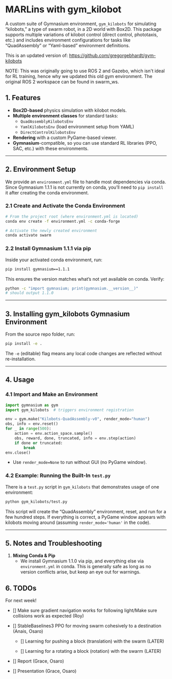 # MARLins with gym_kilobot

A custom suite of Gymnasium environment, `gym_kilobots` for simulating “kilobots,” a type of swarm robot, in a 2D world with Box2D. This package supports multiple variations of kilobot control (direct control, phototaxis, etc.) and includes environment configurations for tasks like “QuadAssembly” or “Yaml-based” environment definitions.

This is an updated version of: https://github.com/gregorgebhardt/gym-kilobots

NOTE: This was originally going to use ROS 2 and Gazebo, which isn't ideal for RL training, hence why we updated this old gym environment. The original ROS 2 workspace can be found in swarm_ws.

## 1. Features

- **Box2D-based** physics simulation with kilobot models.
- **Multiple environment classes** for standard tasks:
  - `QuadAssemblyKilobotsEnv`
  - `YamlKilobotsEnv` (load environment setup from YAML)
  - `DirectControlKilobotsEnv`  
- **Rendering** with a custom PyGame-based viewer.
- **Gymnasium**-compatible, so you can use standard RL libraries (PPO, SAC, etc.) with these environments.

---

## 2. Environment Setup

We provide an `environment.yml` file to handle most dependencies via conda. Since Gymnasium 1.1.1 is not currently on conda, you’ll need to `pip install` it after creating the conda environment.

### 2.1 Create and Activate the Conda Environment

```bash
# From the project root (where environment.yml is located)
conda env create -f environment.yml -c conda-forge

# Activate the newly created environment
conda activate swarm
```

### 2.2 Install Gymnasium 1.1.1 via pip

Inside your activated conda environment, run:

```bash
pip install gymnasium==1.1.1
```

This ensures the version matches what’s not yet available on conda. Verify:

```bash
python -c "import gymnasium; print(gymnasium.__version__)"
# should output 1.1.0
```

---

## 3. Installing **gym_kilobots** Gymnasium Environment

From the source repo folder, run:

```bash
pip install -e .
```

The `-e` (editable) flag means any local code changes are reflected without re-installation.

---

## 4. Usage

### 4.1 Import and Make an Environment

```python
import gymnasium as gym
import gym_kilobots  # triggers environment registration

env = gym.make("Kilobots-QuadAssembly-v0", render_mode="human")
obs, info = env.reset()
for _ in range(500):
    action = env.action_space.sample() 
    obs, reward, done, truncated, info = env.step(action)
    if done or truncated:
        break
env.close()
```

- Use `render_mode=None` to run without GUI (no PyGame window).

### 4.2 Example: Running the Built-In `test.py`

There is a `test.py` script in `gym_kilobots` that demonstrates usage of one environment:

```bash
python gym_kilobots/test.py
```

This script will create the “QuadAssembly” environment, reset, and run for a few hundred steps. If everything is correct, a PyGame window appears with kilobots moving around (assuming `render_mode='human'` in the code).

---

## 5. Notes and Troubleshooting

1. **Mixing Conda & Pip**  
   - We install Gymnasium 1.1.0 via pip, and everything else via `environment.yml` in conda. This is generally safe as long as no version conflicts arise, but keep an eye out for warnings.

## 6. TODOs
For next week!

- [] Make sure gradient navigation works for following light/Make sure collisions work as expected (Roy)

- [] StableBaselines3 PPO for moving swarm cohesively to a destination (Anais, Osaro)

  - [] Learning for pushing a block (translation) with the swarm (LATER)

  - [] Learning for a rotating a block (rotation) with the swarm (LATER)

- [] Report (Grace, Osaro)

- [] Presentation (Grace, Osaro)